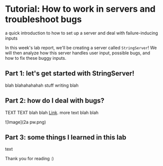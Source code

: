 # Tutorial: How to work in servers and troubleshoot bugs
a quick introduction to how to set up a server and deal with failure-inducing inputs

In this week's lab report, we'll be creating a server called `StringServer`! We will then analyze how this server handles user input, possible bugs, and how to fix these buggy inputs.

## Part 1: let's get started with StringServer!
blah blahahahahah
stuff writing blah

## Part 2: how do I deal with bugs?

TEXT TEXT blah blah [Link](https://sdacs.ucsd.edu/~icc/index.php).
more text blah blah

![Image](2a pw.png)

## Part 3: some things I learned in this lab

text

Thank you for reading :)
